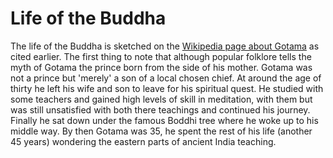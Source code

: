 # Life of the Buddha

The life of the Buddha is sketched on the [Wikipedia page about Gotama][gotama] as cited earlier. The first thing to note that although popular folklore tells the myth of Gotama the prince born from the side of his mother. Gotama was not a prince but 'merely' a son of a local chosen chief. At around the age of thirty he left his wife and son to leave for his spiritual quest. He studied with some teachers and gained high levels of skill in meditation, with them but was still unsatisfied with both there teachings and continued his journey. Finally he sat down under the famous Boddhi tree where he woke up to his middle way. By then Gotama was 35, he spent the rest of his life (another 45 years) wondering the eastern parts of ancient India teaching.

[gotama]: https://en.wikipedia.org/wiki/Gautama_Buddha "Wikipedia page for Gautama Buddha"
